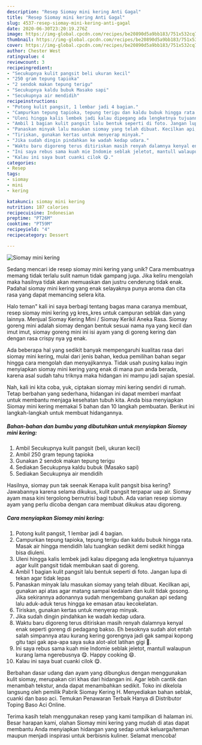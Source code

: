 ```yaml
---
description: "Resep Siomay mini kering Anti Gagal"
title: "Resep Siomay mini kering Anti Gagal"
slug: 4537-resep-siomay-mini-kering-anti-gagal
date: 2020-06-30T23:20:19.276Z
image: https://img-global.cpcdn.com/recipes/be20890d5a9bb183/751x532cq70/siomay-mini-kering-foto-resep-utama.jpg
thumbnail: https://img-global.cpcdn.com/recipes/be20890d5a9bb183/751x532cq70/siomay-mini-kering-foto-resep-utama.jpg
cover: https://img-global.cpcdn.com/recipes/be20890d5a9bb183/751x532cq70/siomay-mini-kering-foto-resep-utama.jpg
author: Chester West
ratingvalue: 4
reviewcount: 3
recipeingredient:
- "Secukupnya kulit pangsit beli ukuran kecil"
- "250 gram tepung tapioka"
- "2 sendok makan tepung terigu"
- "Secukupnya kaldu bubuk Masako sapi"
- "Secukupnya air mendidih"
recipeinstructions:
- "Potong kulit pangsit, 1 lembar jadi 4 bagian."
- "Campurkan tepung tapioka, tepung terigu dan kaldu bubuk hingga rata. Masak air hingga mendidih lalu tuangkan sedikit demi sedikit hingga bisa diuleni."
- "Uleni hingga kalis lembek jadi kalau dipegang ada lengketnya tujuannya agar kulit pangsit tidak membukan saat di goreng."
- "Ambil 1 bagian kulit pangsit lalu bentuk seperti di foto. Jangan lupa di tekan agar tidak lepas"
- "Panaskan minyak lalu masukan siomay yang telah dibuat. Kecilkan api, gunakan api atas agar matang sampai kedalam dan kulit tidak gosong. Jika sekirannya adonannya sudah mengembang gunakan api sedang lalu aduk-aduk terus hingga ke emasan atau kecokelatan."
- "Tiriskan, gunakan kertas untuk menyerap minyak."
- "Jika sudah dingin pindahkan ke wadah kedap udara."
- "Waktu baru digoreng terus ditiriskan masih renyah dalamnya kenyal enak seperti goreng di pedagang bakso. Eh besoknya sudah alot entah salah simpannya atau kurang kering gorengnya jadi gak sampai kopong gitu tapi gak apa-apa saya suka alot-alot latihan gigi 🤣."
- "Ini saya rebus sama kuah mie Indomie seblak jeletot, mantull walaupun kurang lama ngerebusnya 😋. Happy cooking 😄."
- "Kalau ini saya buat cuanki cilok 😋."
categories:
- Resep
tags:
- siomay
- mini
- kering

katakunci: siomay mini kering 
nutrition: 187 calories
recipecuisine: Indonesian
preptime: "PT26M"
cooktime: "PT59M"
recipeyield: "4"
recipecategory: Dessert

---
```



![Siomay mini kering](https://img-global.cpcdn.com/recipes/be20890d5a9bb183/751x532cq70/siomay-mini-kering-foto-resep-utama.jpg)

Sedang mencari ide resep siomay mini kering yang unik? Cara membuatnya memang tidak terlalu sulit namun tidak gampang juga. Jika keliru mengolah maka hasilnya tidak akan memuaskan dan justru cenderung tidak enak. Padahal siomay mini kering yang enak selayaknya punya aroma dan cita rasa yang dapat memancing selera kita.

Halo teman&#34; kali ini saya berbagi tentang bagas mana caranya membuat, resep siomay mini kering yg kres_kres untuk campuran seblak dan yang lainnya. Menjual Siomay Kering Mini / Siomay Kerikil Aneka Rasa. Siomay goreng mini adalah siomay dengan bentuk sesuai nama nya yang kecil dan imut imut, siomay goreng mini ini isi ayam yang di goreng kering dan dengan rasa crispy nya yg enak.

Ada beberapa hal yang sedikit banyak mempengaruhi kualitas rasa dari siomay mini kering, mulai dari jenis bahan, kedua pemilihan bahan segar hingga cara mengolah dan menyajikannya. Tidak usah pusing kalau ingin menyiapkan siomay mini kering yang enak di mana pun anda berada, karena asal sudah tahu triknya maka hidangan ini mampu jadi sajian spesial.


Nah, kali ini kita coba, yuk, ciptakan siomay mini kering sendiri di rumah. Tetap berbahan yang sederhana, hidangan ini dapat memberi manfaat untuk membantu menjaga kesehatan tubuh kita. Anda bisa menyiapkan Siomay mini kering memakai 5 bahan dan 10 langkah pembuatan. Berikut ini langkah-langkah untuk membuat hidangannya.

<!--inarticleads1-->

##### Bahan-bahan dan bumbu yang dibutuhkan untuk menyiapkan Siomay mini kering:

1. Ambil Secukupnya kulit pangsit (beli, ukuran kecil)
1. Ambil 250 gram tepung tapioka
1. Gunakan 2 sendok makan tepung terigu
1. Sediakan Secukupnya kaldu bubuk (Masako sapi)
1. Sediakan Secukupnya air mendidih


Hasilnya, siomay pun tak seenak Kenapa kulit pangsit bisa kering? Jawabannya karena selama dikukus, kulit pangsit terpapar uap air. Siomay ayam masa kini tergolong bernutrisi bagi tubuh. Ada varian resep siomay ayam yang perlu dicoba dengan cara membuat dikukus atau digoreng. 

<!--inarticleads2-->

##### Cara menyiapkan Siomay mini kering:

1. Potong kulit pangsit, 1 lembar jadi 4 bagian.
1. Campurkan tepung tapioka, tepung terigu dan kaldu bubuk hingga rata. Masak air hingga mendidih lalu tuangkan sedikit demi sedikit hingga bisa diuleni.
1. Uleni hingga kalis lembek jadi kalau dipegang ada lengketnya tujuannya agar kulit pangsit tidak membukan saat di goreng.
1. Ambil 1 bagian kulit pangsit lalu bentuk seperti di foto. Jangan lupa di tekan agar tidak lepas
1. Panaskan minyak lalu masukan siomay yang telah dibuat. Kecilkan api, gunakan api atas agar matang sampai kedalam dan kulit tidak gosong. Jika sekirannya adonannya sudah mengembang gunakan api sedang lalu aduk-aduk terus hingga ke emasan atau kecokelatan.
1. Tiriskan, gunakan kertas untuk menyerap minyak.
1. Jika sudah dingin pindahkan ke wadah kedap udara.
1. Waktu baru digoreng terus ditiriskan masih renyah dalamnya kenyal enak seperti goreng di pedagang bakso. Eh besoknya sudah alot entah salah simpannya atau kurang kering gorengnya jadi gak sampai kopong gitu tapi gak apa-apa saya suka alot-alot latihan gigi 🤣.
1. Ini saya rebus sama kuah mie Indomie seblak jeletot, mantull walaupun kurang lama ngerebusnya 😋. Happy cooking 😄.
1. Kalau ini saya buat cuanki cilok 😋.


Berbahan dasar udang dan ayam yang dibungkus dengan menggunakan kulit siomay, merupakan ciri khas dari hidangan ini. Agar lebih cantik dan menambah tekstur, anda dapat menambahkan sedikit. Toko ini dikelola langsung oleh pemilik Pabrik Siomay Kering H. Menyediakan bahan seblak, cuanki dan baso aci. Temukan Penawaran Terbaik Hanya di Distributor Toping Baso Aci Online. 

Terima kasih telah menggunakan resep yang kami tampilkan di halaman ini. Besar harapan kami, olahan Siomay mini kering yang mudah di atas dapat membantu Anda menyiapkan hidangan yang sedap untuk keluarga/teman maupun menjadi inspirasi untuk berbisnis kuliner. Selamat mencoba!

